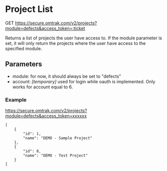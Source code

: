 Project List
============

GET https://secure.omtrak.com/v2/projects?module=defects&access_token=:ticket

Returns a list of projects the user have access to. If the module parameter is set, it will only return the projects where the user have access to the specified module.

Parameters
----------

* module: for now, it should always be set to "defects"
* account: *[temporary]* used for login while oauth is implemented. Only works for account equal to 6.

### Example ###

https://secure.omtrak.com/v2/projects?module=defects&access_token=xxxxxx

    [
        {
            "id": 1,
            "name": "DEMO - Sample Project"
        },
        {
            "id": 8,
            "name": "DEMO - Test Project"
        }
    ]